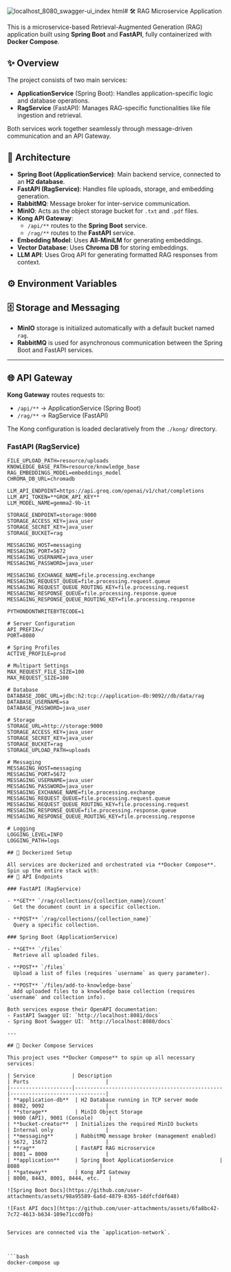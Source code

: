 ![localhost_8080_swagger-ui_index html](https://github.com/user-attachments/assets/99417c7c-c803-4194-beae-d69d028d29ee)# 🛠️ RAG Microservice Application

This is a microservice-based Retrieval-Augmented Generation (RAG) application built using **Spring Boot** and **FastAPI**, fully containerized with **Docker Compose**.

## ✨ Overview

The project consists of two main services:
- **ApplicationService** (Spring Boot): Handles application-specific logic and database operations.
- **RagService** (FastAPI): Manages RAG-specific functionalities like file ingestion and retrieval.

Both services work together seamlessly through message-driven communication and an API Gateway.

## 🧩 Architecture

- **Spring Boot (ApplicationService)**: Main backend service, connected to an **H2 database**.
- **FastAPI (RagService)**: Handles file uploads, storage, and embedding generation.
- **RabbitMQ**: Message broker for inter-service communication.
- **MinIO**: Acts as the object storage bucket for `.txt` and `.pdf` files.
- **Kong API Gateway**:
  - `/api/**` routes to the **Spring Boot** service.
  - `/rag/**` routes to the **FastAPI** service.
- **Embedding Model**: Uses **All-MiniLM** for generating embeddings.
- **Vector Database**: Uses **Chroma DB** for storing embeddings.
- **LLM API**: Uses Groq API for generating formatted RAG responses from context.
## ⚙️ Environment Variables



## 🗄️ Storage and Messaging

- **MinIO** storage is initialized automatically with a default bucket named `rag`.
- **RabbitMQ** is used for asynchronous communication between the Spring Boot and FastAPI services.

---

## 🌐 API Gateway

**Kong Gateway** routes requests to:
- `/api/**` → ApplicationService (Spring Boot)
- `/rag/**` → RagService (FastAPI)

The Kong configuration is loaded declaratively from the `./kong/` directory.

### FastAPI (RagService)

```env
FILE_UPLOAD_PATH=resource/uploads
KNOWLEDGE_BASE_PATH=resource/knowledge_base
RAG_EMBEDDINGS_MODEL=embeddings_model
CHROMA_DB_URL=chromadb

LLM_API_ENDPOINT=https://api.groq.com/openai/v1/chat/completions
LLM_API_TOKEN=**GROK_API_KEY**
LLM_MODEL_NAME=gemma2-9b-it

STORAGE_ENDPOINT=storage:9000
STORAGE_ACCESS_KEY=java_user
STORAGE_SECRET_KEY=java_user
STORAGE_BUCKET=rag

MESSAGING_HOST=messaging
MESSAGING_PORT=5672
MESSAGING_USERNAME=java_user
MESSAGING_PASSWORD=java_user

MESSAGING_EXCHANGE_NAME=file.processing.exchange
MESSAGING_REQUEST_QUEUE=file.processing.request.queue
MESSAGING_REQUEST_QUEUE_ROUTING_KEY=file.processing.request
MESSAGING_RESPONSE_QUEUE=file.processing.response.queue
MESSAGING_RESPONSE_QUEUE_ROUTING_KEY=file.processing.response

PYTHONDONTWRITEBYTECODE=1

# Server Configuration
API_PREFIX=/
PORT=8080

# Spring Profiles
ACTIVE_PROFILE=prod

# Multipart Settings
MAX_REQUEST_FILE_SIZE=100
MAX_REQUEST_SIZE=100

# Database
DATABASE_JDBC_URL=jdbc:h2:tcp://application-db:9092//db/data/rag
DATABASE_USERNAME=sa
DATABASE_PASSWORD=java_user

# Storage
STORAGE_URL=http://storage:9000
STORAGE_ACCESS_KEY=java_user
STORAGE_SECRET_KEY=java_user
STORAGE_BUCKET=rag
STORAGE_UPLOAD_PATH=uploads

# Messaging
MESSAGING_HOST=messaging
MESSAGING_PORT=5672
MESSAGING_USERNAME=java_user
MESSAGING_PASSWORD=java_user
MESSAGING_EXCHANGE_NAME=file.processing.exchange
MESSAGING_REQUEST_QUEUE=file.processing.request.queue
MESSAGING_REQUEST_QUEUE_ROUTING_KEY=file.processing.request
MESSAGING_RESPONSE_QUEUE=file.processing.response.queue
MESSAGING_RESPONSE_QUEUE_ROUTING_KEY=file.processing.response

# Logging
LOGGING_LEVEL=INFO
LOGGING_PATH=logs

## 🐳 Dockerized Setup

All services are dockerized and orchestrated via **Docker Compose**. Spin up the entire stack with:
## 📜 API Endpoints

### FastAPI (RagService)

- **GET** `/rag/collections/{collection_name}/count`  
  Get the document count in a specific collection.

- **POST** `/rag/collections/{collection_name}`  
  Query a specific collection.

### Spring Boot (ApplicationService)

- **GET** `/files`  
  Retrieve all uploaded files.

- **POST** `/files`  
  Upload a list of files (requires `username` as query parameter).

- **POST** `/files/add-to-knowledge-base`  
  Add uploaded files to a knowledge base collection (requires `username` and collection info).

Both services expose their OpenAPI documentation:
- FastAPI Swagger UI: `http://localhost:8081/docs`
- Spring Boot Swagger UI: `http://localhost:8080/docs`

---

## 🐳 Docker Compose Services

This project uses **Docker Compose** to spin up all necessary services:

| Service            | Description                                    | Ports                         |
|--------------------|------------------------------------------------|-------------------------------|
| **application-db**  | H2 Database running in TCP server mode        | 8082, 9092                    |
| **storage**         | MinIO Object Storage                          | 9000 (API), 9001 (Console)     |
| **bucket-creator**  | Initializes the required MinIO buckets        | Internal only                 |
| **messaging**       | RabbitMQ message broker (management enabled)  | 5672, 15672                   |
| **rag**             | FastAPI RAG microservice                      | 8081 → 8000                   |
| **application**     | Spring Boot ApplicationService               | 8080                          |
| **gateway**         | Kong API Gateway                              | 8000, 8443, 8001, 8444, etc.   |

![Spring Boot Docs](https://github.com/user-attachments/assets/98a95589-6a6d-4879-8365-1ddfcfd4f648)

![Fast API docs](https://github.com/user-attachments/assets/6fa8bc42-7c72-4613-b634-109e71ccd0fb)


Services are connected via the `application-network`.



```bash
docker-compose up

